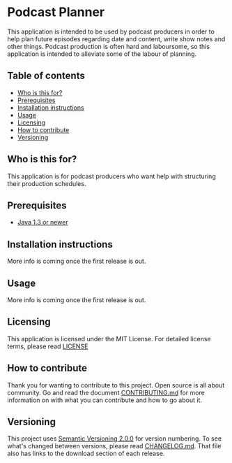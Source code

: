 # Podcast Planner
This application is intended to be used by podcast producers in order to help 
plan future episodes regarding date and content, write show notes and other 
things. Podcast production is often hard and laboursome, so this application is 
intended to alleviate some of the labour of planning.

## Table of contents
* [Who is this for?](#who-is-this-for)
* [Prerequisites](#prerequisites)
* [Installation instructions](#installation-instructions)
* [Usage](#usage)
* [Licensing](#licensing)
* [How to contribute](#how-to-contribute)
* [Versioning](#versioning)

## Who is this for?
This application is for podcast producers who want help with structuring their 
production schedules.

## Prerequisites
* [Java 1.3 or newer][1]

## Installation instructions
More info is coming once the first release is out.

## Usage
More info is coming once the first release is out.

## Licensing
This application is licensed under the MIT License. For detailed license terms, please read [LICENSE][8]

## How to contribute
Thank you for wanting to contribute to this project. Open source is all about 
community. Go and read the document [CONTRIBUTING.md][9] for more information 
on with what you can contribute and how to go about it.

## Versioning
This project uses [Semantic Versioning 2.0.0][3] for version numbering. To see 
what's changed between versions, please read [CHANGELOG.md][10]. That file also 
has links to the download section of each release.


[1]: https://www.oracle.com/technetwork/java/javase/downloads/index.html
[3]: https://semver.org/
[8]: LICENSE
[9]: CONTRIBUTING.md
[10]: CHANGELOG.md
